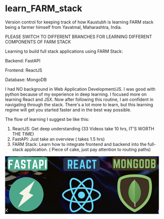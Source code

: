 # learn_FARM_stack

Version control for keeping track of how Kaustubh is learning FARM stack being a farmer himself from Yavatmal, Maharashtra, India.

PLEASE SWITCH TO DIFFERENT BRANCHES FOR LEARNING DIFFERENT COMPONENTS OF FARM STACK

Learning to build full stack applications using FARM Stack:

Backend: FastAPI

Frontend: ReactJS

Database: MongoDB

I had NO background in Web Application Development/JS. I was good with python because of my experience in deep learning. I focused more on learning React and JSX. Now after following this routine, I am confident in navigating through the stack. There's a lot more to learn, but this learning regime will get you started faster and in the best way possible.

The flow of learning I suggest be like this:

1. ReactJS: Get deep understanding (33 Videos take 10 hrs, IT'S WORTH THE TIME)
2. FastAPI: Just take an overview ( takes 1.5 hrs)
3. FARM Stack: Learn how to integrate frontend and backend into the full-stack application. ( Piece of cake, just pay attention to routing paths)

![image info](./farm.png)
